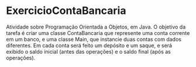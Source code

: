 # ExercicioContaBancaria
Atividade sobre Programação Orientada a Objetos, em Java.
O objetivo da tarefa é criar uma classe ContaBancaria que represente uma conta corrente em um banco, e uma classe Main, que instancie duas contas com dados diferentes. Em cada conta será feito um depósito e um saque, e será exibido o saldo inicial (antes das operações) e o saldo final (após as operações). 
